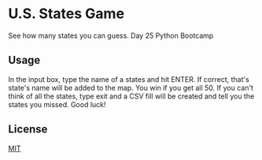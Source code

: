 # U.S. States Game

See how many states you can guess. Day 25 Python Bootcamp


## Usage
In the input box, type the name of a states and hit ENTER. If correct, that's state's name will be added to the map. You win if you get all 50. If you can't think of all the states, type exit and a CSV fill will be created and tell you the states you missed. Good luck!

## License
[MIT](https://choosealicense.com/licenses/mit/)